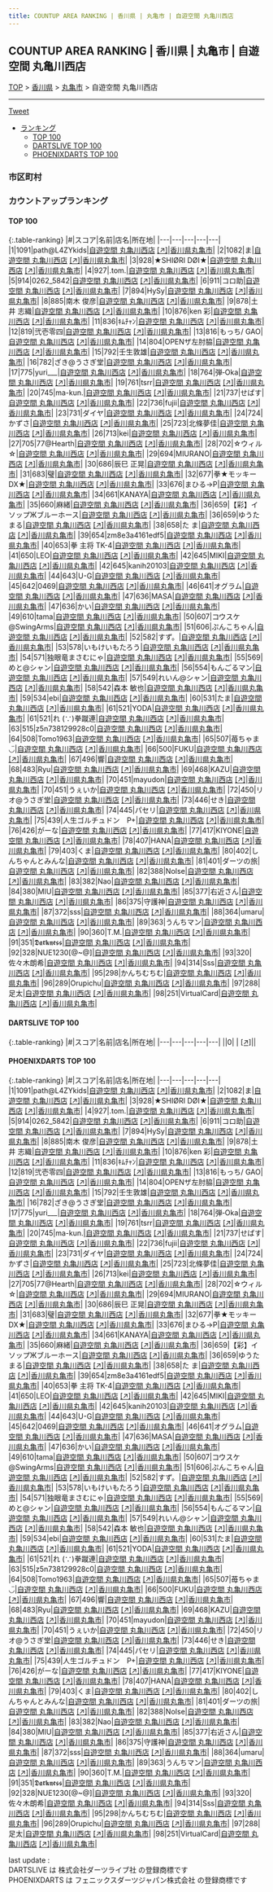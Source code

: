 ```yaml
---
title: COUNTUP AREA RANKING | 香川県 | 丸亀市 | 自遊空間 丸亀川西店
---
```

## COUNTUP AREA RANKING | 香川県 | 丸亀市 | 自遊空間 丸亀川西店

[TOP](/darts/rank/) > [香川県](/darts/rank/香川県/) > [丸亀市](/darts/rank/香川県/丸亀市/) > 自遊空間 丸亀川西店

___

<a href="https://twitter.com/share?ref_src=twsrc%5Etfw" data-text="COUNTUP AREA RANKING | 香川県丸亀市自遊空間 丸亀川西店" class="twitter-share-button" data-hashtags="DARTSLIVE,PHOENIXDARTS,darts,ダーツ" data-show-count="false">Tweet</a>

* [ランキング](#カウントアップランキング)
    * [TOP 100](#top-100)
    * [DARTSLIVE TOP 100](#dartslive-top-100)
    * [PHOENIXDARTS TOP 100](#phoenixdarts-top-100)

### 市区町村

<ul>

</ul>

### カウントアップランキング

#### TOP 100



{:.table-ranking}
|#|スコア|名前|店名|所在地|
|---|---|---|---|---|
|1|1091|<span class="rank-name-pd">path@L4ZYkids</span>|<a href="/darts/rank/shops/8930.html">自遊空間 丸亀川西店</a> <a href="https://vs.phoenixdarts.com/jp/shop/shopDetailInfo/s_8930?s_seq=8930">[↗]</a>|<a href="/darts/rank/香川県/丸亀市">香川県丸亀市</a>|
|2|1082|<span class="rank-name-pd">ま</span>|<a href="/darts/rank/shops/8930.html">自遊空間 丸亀川西店</a> <a href="https://vs.phoenixdarts.com/jp/shop/shopDetailInfo/s_8930?s_seq=8930">[↗]</a>|<a href="/darts/rank/香川県/丸亀市">香川県丸亀市</a>|
|3|928|<span class="rank-name-pd">︎★SHIØRI DØI★</span>|<a href="/darts/rank/shops/8930.html">自遊空間 丸亀川西店</a> <a href="https://vs.phoenixdarts.com/jp/shop/shopDetailInfo/s_8930?s_seq=8930">[↗]</a>|<a href="/darts/rank/香川県/丸亀市">香川県丸亀市</a>|
|4|927|<span class="rank-name-pd">.tom.</span>|<a href="/darts/rank/shops/8930.html">自遊空間 丸亀川西店</a> <a href="https://vs.phoenixdarts.com/jp/shop/shopDetailInfo/s_8930?s_seq=8930">[↗]</a>|<a href="/darts/rank/香川県/丸亀市">香川県丸亀市</a>|
|5|914|<span class="rank-name-pd">0262_5842</span>|<a href="/darts/rank/shops/8930.html">自遊空間 丸亀川西店</a> <a href="https://vs.phoenixdarts.com/jp/shop/shopDetailInfo/s_8930?s_seq=8930">[↗]</a>|<a href="/darts/rank/香川県/丸亀市">香川県丸亀市</a>|
|6|911|<span class="rank-name-pd">コロ助</span>|<a href="/darts/rank/shops/8930.html">自遊空間 丸亀川西店</a> <a href="https://vs.phoenixdarts.com/jp/shop/shopDetailInfo/s_8930?s_seq=8930">[↗]</a>|<a href="/darts/rank/香川県/丸亀市">香川県丸亀市</a>|
|7|894|<span class="rank-name-pd">HySy</span>|<a href="/darts/rank/shops/8930.html">自遊空間 丸亀川西店</a> <a href="https://vs.phoenixdarts.com/jp/shop/shopDetailInfo/s_8930?s_seq=8930">[↗]</a>|<a href="/darts/rank/香川県/丸亀市">香川県丸亀市</a>|
|8|885|<span class="rank-name-pd">南木 俊彦</span>|<a href="/darts/rank/shops/8930.html">自遊空間 丸亀川西店</a> <a href="https://vs.phoenixdarts.com/jp/shop/shopDetailInfo/s_8930?s_seq=8930">[↗]</a>|<a href="/darts/rank/香川県/丸亀市">香川県丸亀市</a>|
|9|878|<span class="rank-name-pd"><span class="pro-icon-pd"></span>土井 志織</span>|<a href="/darts/rank/shops/8930.html">自遊空間 丸亀川西店</a> <a href="https://vs.phoenixdarts.com/jp/shop/shopDetailInfo/s_8930?s_seq=8930">[↗]</a>|<a href="/darts/rank/香川県/丸亀市">香川県丸亀市</a>|
|10|876|<span class="rank-name-pd">ken 彩</span>|<a href="/darts/rank/shops/8930.html">自遊空間 丸亀川西店</a> <a href="https://vs.phoenixdarts.com/jp/shop/shopDetailInfo/s_8930?s_seq=8930">[↗]</a>|<a href="/darts/rank/香川県/丸亀市">香川県丸亀市</a>|
|11|836|<span class="rank-name-pd">ｷﾑﾁｬﾝ</span>|<a href="/darts/rank/shops/8930.html">自遊空間 丸亀川西店</a> <a href="https://vs.phoenixdarts.com/jp/shop/shopDetailInfo/s_8930?s_seq=8930">[↗]</a>|<a href="/darts/rank/香川県/丸亀市">香川県丸亀市</a>|
|12|819|<span class="rank-name-pd">弐壱零四</span>|<a href="/darts/rank/shops/8930.html">自遊空間 丸亀川西店</a> <a href="https://vs.phoenixdarts.com/jp/shop/shopDetailInfo/s_8930?s_seq=8930">[↗]</a>|<a href="/darts/rank/香川県/丸亀市">香川県丸亀市</a>|
|13|816|<span class="rank-name-pd">もっち/ GAO</span>|<a href="/darts/rank/shops/8930.html">自遊空間 丸亀川西店</a> <a href="https://vs.phoenixdarts.com/jp/shop/shopDetailInfo/s_8930?s_seq=8930">[↗]</a>|<a href="/darts/rank/香川県/丸亀市">香川県丸亀市</a>|
|14|804|<span class="rank-name-pd">OPENザ左肘脇</span>|<a href="/darts/rank/shops/8930.html">自遊空間 丸亀川西店</a> <a href="https://vs.phoenixdarts.com/jp/shop/shopDetailInfo/s_8930?s_seq=8930">[↗]</a>|<a href="/darts/rank/香川県/丸亀市">香川県丸亀市</a>|
|15|792|<span class="rank-name-pd">壬生敦雄</span>|<a href="/darts/rank/shops/8930.html">自遊空間 丸亀川西店</a> <a href="https://vs.phoenixdarts.com/jp/shop/shopDetailInfo/s_8930?s_seq=8930">[↗]</a>|<a href="/darts/rank/香川県/丸亀市">香川県丸亀市</a>|
|16|782|<span class="rank-name-pd">ざき@うさぎ堂</span>|<a href="/darts/rank/shops/8930.html">自遊空間 丸亀川西店</a> <a href="https://vs.phoenixdarts.com/jp/shop/shopDetailInfo/s_8930?s_seq=8930">[↗]</a>|<a href="/darts/rank/香川県/丸亀市">香川県丸亀市</a>|
|17|775|<span class="rank-name-pd">yuri___</span>|<a href="/darts/rank/shops/8930.html">自遊空間 丸亀川西店</a> <a href="https://vs.phoenixdarts.com/jp/shop/shopDetailInfo/s_8930?s_seq=8930">[↗]</a>|<a href="/darts/rank/香川県/丸亀市">香川県丸亀市</a>|
|18|764|<span class="rank-name-pd">弾‐Oka</span>|<a href="/darts/rank/shops/8930.html">自遊空間 丸亀川西店</a> <a href="https://vs.phoenixdarts.com/jp/shop/shopDetailInfo/s_8930?s_seq=8930">[↗]</a>|<a href="/darts/rank/香川県/丸亀市">香川県丸亀市</a>|
|19|761|<span class="rank-name-pd">tsrr</span>|<a href="/darts/rank/shops/8930.html">自遊空間 丸亀川西店</a> <a href="https://vs.phoenixdarts.com/jp/shop/shopDetailInfo/s_8930?s_seq=8930">[↗]</a>|<a href="/darts/rank/香川県/丸亀市">香川県丸亀市</a>|
|20|745|<span class="rank-name-pd">ma-kun.</span>|<a href="/darts/rank/shops/8930.html">自遊空間 丸亀川西店</a> <a href="https://vs.phoenixdarts.com/jp/shop/shopDetailInfo/s_8930?s_seq=8930">[↗]</a>|<a href="/darts/rank/香川県/丸亀市">香川県丸亀市</a>|
|21|737|<span class="rank-name-pd">せぱす</span>|<a href="/darts/rank/shops/8930.html">自遊空間 丸亀川西店</a> <a href="https://vs.phoenixdarts.com/jp/shop/shopDetailInfo/s_8930?s_seq=8930">[↗]</a>|<a href="/darts/rank/香川県/丸亀市">香川県丸亀市</a>|
|22|736|<span class="rank-name-pd">fujii</span>|<a href="/darts/rank/shops/8930.html">自遊空間 丸亀川西店</a> <a href="https://vs.phoenixdarts.com/jp/shop/shopDetailInfo/s_8930?s_seq=8930">[↗]</a>|<a href="/darts/rank/香川県/丸亀市">香川県丸亀市</a>|
|23|731|<span class="rank-name-pd">ダイヤ</span>|<a href="/darts/rank/shops/8930.html">自遊空間 丸亀川西店</a> <a href="https://vs.phoenixdarts.com/jp/shop/shopDetailInfo/s_8930?s_seq=8930">[↗]</a>|<a href="/darts/rank/香川県/丸亀市">香川県丸亀市</a>|
|24|724|<span class="rank-name-pd">かずさ</span>|<a href="/darts/rank/shops/8930.html">自遊空間 丸亀川西店</a> <a href="https://vs.phoenixdarts.com/jp/shop/shopDetailInfo/s_8930?s_seq=8930">[↗]</a>|<a href="/darts/rank/香川県/丸亀市">香川県丸亀市</a>|
|25|723|<span class="rank-name-pd">北條夢佳</span>|<a href="/darts/rank/shops/8930.html">自遊空間 丸亀川西店</a> <a href="https://vs.phoenixdarts.com/jp/shop/shopDetailInfo/s_8930?s_seq=8930">[↗]</a>|<a href="/darts/rank/香川県/丸亀市">香川県丸亀市</a>|
|26|713|<span class="rank-name-pd">kei</span>|<a href="/darts/rank/shops/8930.html">自遊空間 丸亀川西店</a> <a href="https://vs.phoenixdarts.com/jp/shop/shopDetailInfo/s_8930?s_seq=8930">[↗]</a>|<a href="/darts/rank/香川県/丸亀市">香川県丸亀市</a>|
|27|705|<span class="rank-name-pd">77@Hearth</span>|<a href="/darts/rank/shops/8930.html">自遊空間 丸亀川西店</a> <a href="https://vs.phoenixdarts.com/jp/shop/shopDetailInfo/s_8930?s_seq=8930">[↗]</a>|<a href="/darts/rank/香川県/丸亀市">香川県丸亀市</a>|
|28|702|<span class="rank-name-pd">☆ウィル☆</span>|<a href="/darts/rank/shops/8930.html">自遊空間 丸亀川西店</a> <a href="https://vs.phoenixdarts.com/jp/shop/shopDetailInfo/s_8930?s_seq=8930">[↗]</a>|<a href="/darts/rank/香川県/丸亀市">香川県丸亀市</a>|
|29|694|<span class="rank-name-pd">MIURANO</span>|<a href="/darts/rank/shops/8930.html">自遊空間 丸亀川西店</a> <a href="https://vs.phoenixdarts.com/jp/shop/shopDetailInfo/s_8930?s_seq=8930">[↗]</a>|<a href="/darts/rank/香川県/丸亀市">香川県丸亀市</a>|
|30|686|<span class="rank-name-pd"><span class="pro-icon-pd"></span>辰巳 正晃</span>|<a href="/darts/rank/shops/8930.html">自遊空間 丸亀川西店</a> <a href="https://vs.phoenixdarts.com/jp/shop/shopDetailInfo/s_8930?s_seq=8930">[↗]</a>|<a href="/darts/rank/香川県/丸亀市">香川県丸亀市</a>|
|31|683|<span class="rank-name-pd">璧</span>|<a href="/darts/rank/shops/8930.html">自遊空間 丸亀川西店</a> <a href="https://vs.phoenixdarts.com/jp/shop/shopDetailInfo/s_8930?s_seq=8930">[↗]</a>|<a href="/darts/rank/香川県/丸亀市">香川県丸亀市</a>|
|32|677|<span class="rank-name-pd">拳★モッキーDX★</span>|<a href="/darts/rank/shops/8930.html">自遊空間 丸亀川西店</a> <a href="https://vs.phoenixdarts.com/jp/shop/shopDetailInfo/s_8930?s_seq=8930">[↗]</a>|<a href="/darts/rank/香川県/丸亀市">香川県丸亀市</a>|
|33|676|<span class="rank-name-pd">まひる→P</span>|<a href="/darts/rank/shops/8930.html">自遊空間 丸亀川西店</a> <a href="https://vs.phoenixdarts.com/jp/shop/shopDetailInfo/s_8930?s_seq=8930">[↗]</a>|<a href="/darts/rank/香川県/丸亀市">香川県丸亀市</a>|
|34|661|<span class="rank-name-pd">KANAYA</span>|<a href="/darts/rank/shops/8930.html">自遊空間 丸亀川西店</a> <a href="https://vs.phoenixdarts.com/jp/shop/shopDetailInfo/s_8930?s_seq=8930">[↗]</a>|<a href="/darts/rank/香川県/丸亀市">香川県丸亀市</a>|
|35|660|<span class="rank-name-pd">麻緒</span>|<a href="/darts/rank/shops/8930.html">自遊空間 丸亀川西店</a> <a href="https://vs.phoenixdarts.com/jp/shop/shopDetailInfo/s_8930?s_seq=8930">[↗]</a>|<a href="/darts/rank/香川県/丸亀市">香川県丸亀市</a>|
|36|659|<span class="rank-name-pd">【彩】イソップЖブルーホース</span>|<a href="/darts/rank/shops/8930.html">自遊空間 丸亀川西店</a> <a href="https://vs.phoenixdarts.com/jp/shop/shopDetailInfo/s_8930?s_seq=8930">[↗]</a>|<a href="/darts/rank/香川県/丸亀市">香川県丸亀市</a>|
|36|659|<span class="rank-name-pd">ゆうたまる</span>|<a href="/darts/rank/shops/8930.html">自遊空間 丸亀川西店</a> <a href="https://vs.phoenixdarts.com/jp/shop/shopDetailInfo/s_8930?s_seq=8930">[↗]</a>|<a href="/darts/rank/香川県/丸亀市">香川県丸亀市</a>|
|38|658|<span class="rank-name-pd">た ま</span>|<a href="/darts/rank/shops/8930.html">自遊空間 丸亀川西店</a> <a href="https://vs.phoenixdarts.com/jp/shop/shopDetailInfo/s_8930?s_seq=8930">[↗]</a>|<a href="/darts/rank/香川県/丸亀市">香川県丸亀市</a>|
|39|654|<span class="rank-name-pd">zm8e3a4161edf5</span>|<a href="/darts/rank/shops/8930.html">自遊空間 丸亀川西店</a> <a href="https://vs.phoenixdarts.com/jp/shop/shopDetailInfo/s_8930?s_seq=8930">[↗]</a>|<a href="/darts/rank/香川県/丸亀市">香川県丸亀市</a>|
|40|653|<span class="rank-name-pd">拳 主将 TK-4</span>|<a href="/darts/rank/shops/8930.html">自遊空間 丸亀川西店</a> <a href="https://vs.phoenixdarts.com/jp/shop/shopDetailInfo/s_8930?s_seq=8930">[↗]</a>|<a href="/darts/rank/香川県/丸亀市">香川県丸亀市</a>|
|41|650|<span class="rank-name-pd">LEO</span>|<a href="/darts/rank/shops/8930.html">自遊空間 丸亀川西店</a> <a href="https://vs.phoenixdarts.com/jp/shop/shopDetailInfo/s_8930?s_seq=8930">[↗]</a>|<a href="/darts/rank/香川県/丸亀市">香川県丸亀市</a>|
|42|645|<span class="rank-name-pd">MIKI</span>|<a href="/darts/rank/shops/8930.html">自遊空間 丸亀川西店</a> <a href="https://vs.phoenixdarts.com/jp/shop/shopDetailInfo/s_8930?s_seq=8930">[↗]</a>|<a href="/darts/rank/香川県/丸亀市">香川県丸亀市</a>|
|42|645|<span class="rank-name-pd">kanih20103</span>|<a href="/darts/rank/shops/8930.html">自遊空間 丸亀川西店</a> <a href="https://vs.phoenixdarts.com/jp/shop/shopDetailInfo/s_8930?s_seq=8930">[↗]</a>|<a href="/darts/rank/香川県/丸亀市">香川県丸亀市</a>|
|44|643|<span class="rank-name-pd">U-G</span>|<a href="/darts/rank/shops/8930.html">自遊空間 丸亀川西店</a> <a href="https://vs.phoenixdarts.com/jp/shop/shopDetailInfo/s_8930?s_seq=8930">[↗]</a>|<a href="/darts/rank/香川県/丸亀市">香川県丸亀市</a>|
|45|642|<span class="rank-name-pd">0469</span>|<a href="/darts/rank/shops/8930.html">自遊空間 丸亀川西店</a> <a href="https://vs.phoenixdarts.com/jp/shop/shopDetailInfo/s_8930?s_seq=8930">[↗]</a>|<a href="/darts/rank/香川県/丸亀市">香川県丸亀市</a>|
|46|641|<span class="rank-name-pd">オグラム</span>|<a href="/darts/rank/shops/8930.html">自遊空間 丸亀川西店</a> <a href="https://vs.phoenixdarts.com/jp/shop/shopDetailInfo/s_8930?s_seq=8930">[↗]</a>|<a href="/darts/rank/香川県/丸亀市">香川県丸亀市</a>|
|47|636|<span class="rank-name-pd">MASA</span>|<a href="/darts/rank/shops/8930.html">自遊空間 丸亀川西店</a> <a href="https://vs.phoenixdarts.com/jp/shop/shopDetailInfo/s_8930?s_seq=8930">[↗]</a>|<a href="/darts/rank/香川県/丸亀市">香川県丸亀市</a>|
|47|636|<span class="rank-name-pd">かい</span>|<a href="/darts/rank/shops/8930.html">自遊空間 丸亀川西店</a> <a href="https://vs.phoenixdarts.com/jp/shop/shopDetailInfo/s_8930?s_seq=8930">[↗]</a>|<a href="/darts/rank/香川県/丸亀市">香川県丸亀市</a>|
|49|610|<span class="rank-name-pd">tama</span>|<a href="/darts/rank/shops/8930.html">自遊空間 丸亀川西店</a> <a href="https://vs.phoenixdarts.com/jp/shop/shopDetailInfo/s_8930?s_seq=8930">[↗]</a>|<a href="/darts/rank/香川県/丸亀市">香川県丸亀市</a>|
|50|607|<span class="rank-name-pd">コウスケ@SwingArms</span>|<a href="/darts/rank/shops/8930.html">自遊空間 丸亀川西店</a> <a href="https://vs.phoenixdarts.com/jp/shop/shopDetailInfo/s_8930?s_seq=8930">[↗]</a>|<a href="/darts/rank/香川県/丸亀市">香川県丸亀市</a>|
|51|606|<span class="rank-name-pd">ぷんこちゃん</span>|<a href="/darts/rank/shops/8930.html">自遊空間 丸亀川西店</a> <a href="https://vs.phoenixdarts.com/jp/shop/shopDetailInfo/s_8930?s_seq=8930">[↗]</a>|<a href="/darts/rank/香川県/丸亀市">香川県丸亀市</a>|
|52|582|<span class="rank-name-pd">すず。</span>|<a href="/darts/rank/shops/8930.html">自遊空間 丸亀川西店</a> <a href="https://vs.phoenixdarts.com/jp/shop/shopDetailInfo/s_8930?s_seq=8930">[↗]</a>|<a href="/darts/rank/香川県/丸亀市">香川県丸亀市</a>|
|53|578|<span class="rank-name-pd">いもけいもたろう</span>|<a href="/darts/rank/shops/8930.html">自遊空間 丸亀川西店</a> <a href="https://vs.phoenixdarts.com/jp/shop/shopDetailInfo/s_8930?s_seq=8930">[↗]</a>|<a href="/darts/rank/香川県/丸亀市">香川県丸亀市</a>|
|54|571|<span class="rank-name-pd">独眼竜まさむにゃ</span>|<a href="/darts/rank/shops/8930.html">自遊空間 丸亀川西店</a> <a href="https://vs.phoenixdarts.com/jp/shop/shopDetailInfo/s_8930?s_seq=8930">[↗]</a>|<a href="/darts/rank/香川県/丸亀市">香川県丸亀市</a>|
|55|569|<span class="rank-name-pd">めと@シャン</span>|<a href="/darts/rank/shops/8930.html">自遊空間 丸亀川西店</a> <a href="https://vs.phoenixdarts.com/jp/shop/shopDetailInfo/s_8930?s_seq=8930">[↗]</a>|<a href="/darts/rank/香川県/丸亀市">香川県丸亀市</a>|
|56|554|<span class="rank-name-pd">もんごるマン</span>|<a href="/darts/rank/shops/8930.html">自遊空間 丸亀川西店</a> <a href="https://vs.phoenixdarts.com/jp/shop/shopDetailInfo/s_8930?s_seq=8930">[↗]</a>|<a href="/darts/rank/香川県/丸亀市">香川県丸亀市</a>|
|57|549|<span class="rank-name-pd">れいん@シャン</span>|<a href="/darts/rank/shops/8930.html">自遊空間 丸亀川西店</a> <a href="https://vs.phoenixdarts.com/jp/shop/shopDetailInfo/s_8930?s_seq=8930">[↗]</a>|<a href="/darts/rank/香川県/丸亀市">香川県丸亀市</a>|
|58|542|<span class="rank-name-pd"><span class="pro-icon-pd"></span>森本 敏也</span>|<a href="/darts/rank/shops/8930.html">自遊空間 丸亀川西店</a> <a href="https://vs.phoenixdarts.com/jp/shop/shopDetailInfo/s_8930?s_seq=8930">[↗]</a>|<a href="/darts/rank/香川県/丸亀市">香川県丸亀市</a>|
|59|534|<span class="rank-name-pd">ebi</span>|<a href="/darts/rank/shops/8930.html">自遊空間 丸亀川西店</a> <a href="https://vs.phoenixdarts.com/jp/shop/shopDetailInfo/s_8930?s_seq=8930">[↗]</a>|<a href="/darts/rank/香川県/丸亀市">香川県丸亀市</a>|
|60|531|<span class="rank-name-pd">たま</span>|<a href="/darts/rank/shops/8930.html">自遊空間 丸亀川西店</a> <a href="https://vs.phoenixdarts.com/jp/shop/shopDetailInfo/s_8930?s_seq=8930">[↗]</a>|<a href="/darts/rank/香川県/丸亀市">香川県丸亀市</a>|
|61|521|<span class="rank-name-pd">YODA</span>|<a href="/darts/rank/shops/8930.html">自遊空間 丸亀川西店</a> <a href="https://vs.phoenixdarts.com/jp/shop/shopDetailInfo/s_8930?s_seq=8930">[↗]</a>|<a href="/darts/rank/香川県/丸亀市">香川県丸亀市</a>|
|61|521|<span class="rank-name-pd">れ (∵)拳蹴連</span>|<a href="/darts/rank/shops/8930.html">自遊空間 丸亀川西店</a> <a href="https://vs.phoenixdarts.com/jp/shop/shopDetailInfo/s_8930?s_seq=8930">[↗]</a>|<a href="/darts/rank/香川県/丸亀市">香川県丸亀市</a>|
|63|515|<span class="rank-name-pd">z5n738129928c0</span>|<a href="/darts/rank/shops/8930.html">自遊空間 丸亀川西店</a> <a href="https://vs.phoenixdarts.com/jp/shop/shopDetailInfo/s_8930?s_seq=8930">[↗]</a>|<a href="/darts/rank/香川県/丸亀市">香川県丸亀市</a>|
|64|508|<span class="rank-name-pd">Tomo1963</span>|<a href="/darts/rank/shops/8930.html">自遊空間 丸亀川西店</a> <a href="https://vs.phoenixdarts.com/jp/shop/shopDetailInfo/s_8930?s_seq=8930">[↗]</a>|<a href="/darts/rank/香川県/丸亀市">香川県丸亀市</a>|
|65|507|<span class="rank-name-pd">苺ちゃま◡̈</span>|<a href="/darts/rank/shops/8930.html">自遊空間 丸亀川西店</a> <a href="https://vs.phoenixdarts.com/jp/shop/shopDetailInfo/s_8930?s_seq=8930">[↗]</a>|<a href="/darts/rank/香川県/丸亀市">香川県丸亀市</a>|
|66|500|<span class="rank-name-pd">FUKU</span>|<a href="/darts/rank/shops/8930.html">自遊空間 丸亀川西店</a> <a href="https://vs.phoenixdarts.com/jp/shop/shopDetailInfo/s_8930?s_seq=8930">[↗]</a>|<a href="/darts/rank/香川県/丸亀市">香川県丸亀市</a>|
|67|496|<span class="rank-name-pd">響</span>|<a href="/darts/rank/shops/8930.html">自遊空間 丸亀川西店</a> <a href="https://vs.phoenixdarts.com/jp/shop/shopDetailInfo/s_8930?s_seq=8930">[↗]</a>|<a href="/darts/rank/香川県/丸亀市">香川県丸亀市</a>|
|68|483|<span class="rank-name-pd">Ryu</span>|<a href="/darts/rank/shops/8930.html">自遊空間 丸亀川西店</a> <a href="https://vs.phoenixdarts.com/jp/shop/shopDetailInfo/s_8930?s_seq=8930">[↗]</a>|<a href="/darts/rank/香川県/丸亀市">香川県丸亀市</a>|
|69|468|<span class="rank-name-pd">KAZU</span>|<a href="/darts/rank/shops/8930.html">自遊空間 丸亀川西店</a> <a href="https://vs.phoenixdarts.com/jp/shop/shopDetailInfo/s_8930?s_seq=8930">[↗]</a>|<a href="/darts/rank/香川県/丸亀市">香川県丸亀市</a>|
|70|451|<span class="rank-name-pd">mayudon</span>|<a href="/darts/rank/shops/8930.html">自遊空間 丸亀川西店</a> <a href="https://vs.phoenixdarts.com/jp/shop/shopDetailInfo/s_8930?s_seq=8930">[↗]</a>|<a href="/darts/rank/香川県/丸亀市">香川県丸亀市</a>|
|70|451|<span class="rank-name-pd">うぇいか</span>|<a href="/darts/rank/shops/8930.html">自遊空間 丸亀川西店</a> <a href="https://vs.phoenixdarts.com/jp/shop/shopDetailInfo/s_8930?s_seq=8930">[↗]</a>|<a href="/darts/rank/香川県/丸亀市">香川県丸亀市</a>|
|72|450|<span class="rank-name-pd">リオ@うさぎ堂</span>|<a href="/darts/rank/shops/8930.html">自遊空間 丸亀川西店</a> <a href="https://vs.phoenixdarts.com/jp/shop/shopDetailInfo/s_8930?s_seq=8930">[↗]</a>|<a href="/darts/rank/香川県/丸亀市">香川県丸亀市</a>|
|73|446|<span class="rank-name-pd">せき</span>|<a href="/darts/rank/shops/8930.html">自遊空間 丸亀川西店</a> <a href="https://vs.phoenixdarts.com/jp/shop/shopDetailInfo/s_8930?s_seq=8930">[↗]</a>|<a href="/darts/rank/香川県/丸亀市">香川県丸亀市</a>|
|74|445|<span class="rank-name-pd">パセリ</span>|<a href="/darts/rank/shops/8930.html">自遊空間 丸亀川西店</a> <a href="https://vs.phoenixdarts.com/jp/shop/shopDetailInfo/s_8930?s_seq=8930">[↗]</a>|<a href="/darts/rank/香川県/丸亀市">香川県丸亀市</a>|
|75|439|<span class="rank-name-pd">人生ゴルチュドン　P+</span>|<a href="/darts/rank/shops/8930.html">自遊空間 丸亀川西店</a> <a href="https://vs.phoenixdarts.com/jp/shop/shopDetailInfo/s_8930?s_seq=8930">[↗]</a>|<a href="/darts/rank/香川県/丸亀市">香川県丸亀市</a>|
|76|426|<span class="rank-name-pd">がーな</span>|<a href="/darts/rank/shops/8930.html">自遊空間 丸亀川西店</a> <a href="https://vs.phoenixdarts.com/jp/shop/shopDetailInfo/s_8930?s_seq=8930">[↗]</a>|<a href="/darts/rank/香川県/丸亀市">香川県丸亀市</a>|
|77|417|<span class="rank-name-pd">KIYONE</span>|<a href="/darts/rank/shops/8930.html">自遊空間 丸亀川西店</a> <a href="https://vs.phoenixdarts.com/jp/shop/shopDetailInfo/s_8930?s_seq=8930">[↗]</a>|<a href="/darts/rank/香川県/丸亀市">香川県丸亀市</a>|
|78|407|<span class="rank-name-pd">HANA</span>|<a href="/darts/rank/shops/8930.html">自遊空間 丸亀川西店</a> <a href="https://vs.phoenixdarts.com/jp/shop/shopDetailInfo/s_8930?s_seq=8930">[↗]</a>|<a href="/darts/rank/香川県/丸亀市">香川県丸亀市</a>|
|79|403|<span class="rank-name-pd">くま</span>|<a href="/darts/rank/shops/8930.html">自遊空間 丸亀川西店</a> <a href="https://vs.phoenixdarts.com/jp/shop/shopDetailInfo/s_8930?s_seq=8930">[↗]</a>|<a href="/darts/rank/香川県/丸亀市">香川県丸亀市</a>|
|80|402|<span class="rank-name-pd">しんちゃんとみんな</span>|<a href="/darts/rank/shops/8930.html">自遊空間 丸亀川西店</a> <a href="https://vs.phoenixdarts.com/jp/shop/shopDetailInfo/s_8930?s_seq=8930">[↗]</a>|<a href="/darts/rank/香川県/丸亀市">香川県丸亀市</a>|
|81|401|<span class="rank-name-pd">ダーツの旅</span>|<a href="/darts/rank/shops/8930.html">自遊空間 丸亀川西店</a> <a href="https://vs.phoenixdarts.com/jp/shop/shopDetailInfo/s_8930?s_seq=8930">[↗]</a>|<a href="/darts/rank/香川県/丸亀市">香川県丸亀市</a>|
|82|388|<span class="rank-name-pd">NoIse</span>|<a href="/darts/rank/shops/8930.html">自遊空間 丸亀川西店</a> <a href="https://vs.phoenixdarts.com/jp/shop/shopDetailInfo/s_8930?s_seq=8930">[↗]</a>|<a href="/darts/rank/香川県/丸亀市">香川県丸亀市</a>|
|83|382|<span class="rank-name-pd">Nao</span>|<a href="/darts/rank/shops/8930.html">自遊空間 丸亀川西店</a> <a href="https://vs.phoenixdarts.com/jp/shop/shopDetailInfo/s_8930?s_seq=8930">[↗]</a>|<a href="/darts/rank/香川県/丸亀市">香川県丸亀市</a>|
|84|380|<span class="rank-name-pd">MIU</span>|<a href="/darts/rank/shops/8930.html">自遊空間 丸亀川西店</a> <a href="https://vs.phoenixdarts.com/jp/shop/shopDetailInfo/s_8930?s_seq=8930">[↗]</a>|<a href="/darts/rank/香川県/丸亀市">香川県丸亀市</a>|
|85|377|<span class="rank-name-pd">右近さん</span>|<a href="/darts/rank/shops/8930.html">自遊空間 丸亀川西店</a> <a href="https://vs.phoenixdarts.com/jp/shop/shopDetailInfo/s_8930?s_seq=8930">[↗]</a>|<a href="/darts/rank/香川県/丸亀市">香川県丸亀市</a>|
|86|375|<span class="rank-name-pd">守護神</span>|<a href="/darts/rank/shops/8930.html">自遊空間 丸亀川西店</a> <a href="https://vs.phoenixdarts.com/jp/shop/shopDetailInfo/s_8930?s_seq=8930">[↗]</a>|<a href="/darts/rank/香川県/丸亀市">香川県丸亀市</a>|
|87|372|<span class="rank-name-pd">sss</span>|<a href="/darts/rank/shops/8930.html">自遊空間 丸亀川西店</a> <a href="https://vs.phoenixdarts.com/jp/shop/shopDetailInfo/s_8930?s_seq=8930">[↗]</a>|<a href="/darts/rank/香川県/丸亀市">香川県丸亀市</a>|
|88|364|<span class="rank-name-pd">umaru</span>|<a href="/darts/rank/shops/8930.html">自遊空間 丸亀川西店</a> <a href="https://vs.phoenixdarts.com/jp/shop/shopDetailInfo/s_8930?s_seq=8930">[↗]</a>|<a href="/darts/rank/香川県/丸亀市">香川県丸亀市</a>|
|89|363|<span class="rank-name-pd">うんちマン</span>|<a href="/darts/rank/shops/8930.html">自遊空間 丸亀川西店</a> <a href="https://vs.phoenixdarts.com/jp/shop/shopDetailInfo/s_8930?s_seq=8930">[↗]</a>|<a href="/darts/rank/香川県/丸亀市">香川県丸亀市</a>|
|90|360|<span class="rank-name-pd">T.M.</span>|<a href="/darts/rank/shops/8930.html">自遊空間 丸亀川西店</a> <a href="https://vs.phoenixdarts.com/jp/shop/shopDetailInfo/s_8930?s_seq=8930">[↗]</a>|<a href="/darts/rank/香川県/丸亀市">香川県丸亀市</a>|
|91|351|<span class="rank-name-pd">𝕯𝖆𝖗𝖐𝖓𝖊𝖘𝖘</span>|<a href="/darts/rank/shops/8930.html">自遊空間 丸亀川西店</a> <a href="https://vs.phoenixdarts.com/jp/shop/shopDetailInfo/s_8930?s_seq=8930">[↗]</a>|<a href="/darts/rank/香川県/丸亀市">香川県丸亀市</a>|
|92|328|<span class="rank-name-pd">NUE1230[@~@]</span>|<a href="/darts/rank/shops/8930.html">自遊空間 丸亀川西店</a> <a href="https://vs.phoenixdarts.com/jp/shop/shopDetailInfo/s_8930?s_seq=8930">[↗]</a>|<a href="/darts/rank/香川県/丸亀市">香川県丸亀市</a>|
|93|320|<span class="rank-name-pd">佐々木朗希</span>|<a href="/darts/rank/shops/8930.html">自遊空間 丸亀川西店</a> <a href="https://vs.phoenixdarts.com/jp/shop/shopDetailInfo/s_8930?s_seq=8930">[↗]</a>|<a href="/darts/rank/香川県/丸亀市">香川県丸亀市</a>|
|94|314|<span class="rank-name-pd">Sss</span>|<a href="/darts/rank/shops/8930.html">自遊空間 丸亀川西店</a> <a href="https://vs.phoenixdarts.com/jp/shop/shopDetailInfo/s_8930?s_seq=8930">[↗]</a>|<a href="/darts/rank/香川県/丸亀市">香川県丸亀市</a>|
|95|298|<span class="rank-name-pd">かんちむちむ</span>|<a href="/darts/rank/shops/8930.html">自遊空間 丸亀川西店</a> <a href="https://vs.phoenixdarts.com/jp/shop/shopDetailInfo/s_8930?s_seq=8930">[↗]</a>|<a href="/darts/rank/香川県/丸亀市">香川県丸亀市</a>|
|96|289|<span class="rank-name-pd">Orupichu</span>|<a href="/darts/rank/shops/8930.html">自遊空間 丸亀川西店</a> <a href="https://vs.phoenixdarts.com/jp/shop/shopDetailInfo/s_8930?s_seq=8930">[↗]</a>|<a href="/darts/rank/香川県/丸亀市">香川県丸亀市</a>|
|97|288|<span class="rank-name-pd">足太</span>|<a href="/darts/rank/shops/8930.html">自遊空間 丸亀川西店</a> <a href="https://vs.phoenixdarts.com/jp/shop/shopDetailInfo/s_8930?s_seq=8930">[↗]</a>|<a href="/darts/rank/香川県/丸亀市">香川県丸亀市</a>|
|98|251|<span class="rank-name-pd">VirtualCard</span>|<a href="/darts/rank/shops/8930.html">自遊空間 丸亀川西店</a> <a href="https://vs.phoenixdarts.com/jp/shop/shopDetailInfo/s_8930?s_seq=8930">[↗]</a>|<a href="/darts/rank/香川県/丸亀市">香川県丸亀市</a>|


#### DARTSLIVE TOP 100



{:.table-ranking}
|#|スコア|名前|店名|所在地|
|---|---|---|---|---|
||0|<span class="rank-name-dl"> </span>|<a href="/darts/rank/shops/.html"></a> <a href="">[↗]</a>|<a href="/darts/rank//"></a>|


#### PHOENIXDARTS TOP 100



{:.table-ranking}
|#|スコア|名前|店名|所在地|
|---|---|---|---|---|
|1|1091|<span class="rank-name-pd">path@L4ZYkids</span>|<a href="/darts/rank/shops/8930.html">自遊空間 丸亀川西店</a> <a href="https://vs.phoenixdarts.com/jp/shop/shopDetailInfo/s_8930?s_seq=8930">[↗]</a>|<a href="/darts/rank/香川県/丸亀市">香川県丸亀市</a>|
|2|1082|<span class="rank-name-pd">ま</span>|<a href="/darts/rank/shops/8930.html">自遊空間 丸亀川西店</a> <a href="https://vs.phoenixdarts.com/jp/shop/shopDetailInfo/s_8930?s_seq=8930">[↗]</a>|<a href="/darts/rank/香川県/丸亀市">香川県丸亀市</a>|
|3|928|<span class="rank-name-pd">︎★SHIØRI DØI★</span>|<a href="/darts/rank/shops/8930.html">自遊空間 丸亀川西店</a> <a href="https://vs.phoenixdarts.com/jp/shop/shopDetailInfo/s_8930?s_seq=8930">[↗]</a>|<a href="/darts/rank/香川県/丸亀市">香川県丸亀市</a>|
|4|927|<span class="rank-name-pd">.tom.</span>|<a href="/darts/rank/shops/8930.html">自遊空間 丸亀川西店</a> <a href="https://vs.phoenixdarts.com/jp/shop/shopDetailInfo/s_8930?s_seq=8930">[↗]</a>|<a href="/darts/rank/香川県/丸亀市">香川県丸亀市</a>|
|5|914|<span class="rank-name-pd">0262_5842</span>|<a href="/darts/rank/shops/8930.html">自遊空間 丸亀川西店</a> <a href="https://vs.phoenixdarts.com/jp/shop/shopDetailInfo/s_8930?s_seq=8930">[↗]</a>|<a href="/darts/rank/香川県/丸亀市">香川県丸亀市</a>|
|6|911|<span class="rank-name-pd">コロ助</span>|<a href="/darts/rank/shops/8930.html">自遊空間 丸亀川西店</a> <a href="https://vs.phoenixdarts.com/jp/shop/shopDetailInfo/s_8930?s_seq=8930">[↗]</a>|<a href="/darts/rank/香川県/丸亀市">香川県丸亀市</a>|
|7|894|<span class="rank-name-pd">HySy</span>|<a href="/darts/rank/shops/8930.html">自遊空間 丸亀川西店</a> <a href="https://vs.phoenixdarts.com/jp/shop/shopDetailInfo/s_8930?s_seq=8930">[↗]</a>|<a href="/darts/rank/香川県/丸亀市">香川県丸亀市</a>|
|8|885|<span class="rank-name-pd">南木 俊彦</span>|<a href="/darts/rank/shops/8930.html">自遊空間 丸亀川西店</a> <a href="https://vs.phoenixdarts.com/jp/shop/shopDetailInfo/s_8930?s_seq=8930">[↗]</a>|<a href="/darts/rank/香川県/丸亀市">香川県丸亀市</a>|
|9|878|<span class="rank-name-pd"><span class="pro-icon-pd"></span>土井 志織</span>|<a href="/darts/rank/shops/8930.html">自遊空間 丸亀川西店</a> <a href="https://vs.phoenixdarts.com/jp/shop/shopDetailInfo/s_8930?s_seq=8930">[↗]</a>|<a href="/darts/rank/香川県/丸亀市">香川県丸亀市</a>|
|10|876|<span class="rank-name-pd">ken 彩</span>|<a href="/darts/rank/shops/8930.html">自遊空間 丸亀川西店</a> <a href="https://vs.phoenixdarts.com/jp/shop/shopDetailInfo/s_8930?s_seq=8930">[↗]</a>|<a href="/darts/rank/香川県/丸亀市">香川県丸亀市</a>|
|11|836|<span class="rank-name-pd">ｷﾑﾁｬﾝ</span>|<a href="/darts/rank/shops/8930.html">自遊空間 丸亀川西店</a> <a href="https://vs.phoenixdarts.com/jp/shop/shopDetailInfo/s_8930?s_seq=8930">[↗]</a>|<a href="/darts/rank/香川県/丸亀市">香川県丸亀市</a>|
|12|819|<span class="rank-name-pd">弐壱零四</span>|<a href="/darts/rank/shops/8930.html">自遊空間 丸亀川西店</a> <a href="https://vs.phoenixdarts.com/jp/shop/shopDetailInfo/s_8930?s_seq=8930">[↗]</a>|<a href="/darts/rank/香川県/丸亀市">香川県丸亀市</a>|
|13|816|<span class="rank-name-pd">もっち/ GAO</span>|<a href="/darts/rank/shops/8930.html">自遊空間 丸亀川西店</a> <a href="https://vs.phoenixdarts.com/jp/shop/shopDetailInfo/s_8930?s_seq=8930">[↗]</a>|<a href="/darts/rank/香川県/丸亀市">香川県丸亀市</a>|
|14|804|<span class="rank-name-pd">OPENザ左肘脇</span>|<a href="/darts/rank/shops/8930.html">自遊空間 丸亀川西店</a> <a href="https://vs.phoenixdarts.com/jp/shop/shopDetailInfo/s_8930?s_seq=8930">[↗]</a>|<a href="/darts/rank/香川県/丸亀市">香川県丸亀市</a>|
|15|792|<span class="rank-name-pd">壬生敦雄</span>|<a href="/darts/rank/shops/8930.html">自遊空間 丸亀川西店</a> <a href="https://vs.phoenixdarts.com/jp/shop/shopDetailInfo/s_8930?s_seq=8930">[↗]</a>|<a href="/darts/rank/香川県/丸亀市">香川県丸亀市</a>|
|16|782|<span class="rank-name-pd">ざき@うさぎ堂</span>|<a href="/darts/rank/shops/8930.html">自遊空間 丸亀川西店</a> <a href="https://vs.phoenixdarts.com/jp/shop/shopDetailInfo/s_8930?s_seq=8930">[↗]</a>|<a href="/darts/rank/香川県/丸亀市">香川県丸亀市</a>|
|17|775|<span class="rank-name-pd">yuri___</span>|<a href="/darts/rank/shops/8930.html">自遊空間 丸亀川西店</a> <a href="https://vs.phoenixdarts.com/jp/shop/shopDetailInfo/s_8930?s_seq=8930">[↗]</a>|<a href="/darts/rank/香川県/丸亀市">香川県丸亀市</a>|
|18|764|<span class="rank-name-pd">弾‐Oka</span>|<a href="/darts/rank/shops/8930.html">自遊空間 丸亀川西店</a> <a href="https://vs.phoenixdarts.com/jp/shop/shopDetailInfo/s_8930?s_seq=8930">[↗]</a>|<a href="/darts/rank/香川県/丸亀市">香川県丸亀市</a>|
|19|761|<span class="rank-name-pd">tsrr</span>|<a href="/darts/rank/shops/8930.html">自遊空間 丸亀川西店</a> <a href="https://vs.phoenixdarts.com/jp/shop/shopDetailInfo/s_8930?s_seq=8930">[↗]</a>|<a href="/darts/rank/香川県/丸亀市">香川県丸亀市</a>|
|20|745|<span class="rank-name-pd">ma-kun.</span>|<a href="/darts/rank/shops/8930.html">自遊空間 丸亀川西店</a> <a href="https://vs.phoenixdarts.com/jp/shop/shopDetailInfo/s_8930?s_seq=8930">[↗]</a>|<a href="/darts/rank/香川県/丸亀市">香川県丸亀市</a>|
|21|737|<span class="rank-name-pd">せぱす</span>|<a href="/darts/rank/shops/8930.html">自遊空間 丸亀川西店</a> <a href="https://vs.phoenixdarts.com/jp/shop/shopDetailInfo/s_8930?s_seq=8930">[↗]</a>|<a href="/darts/rank/香川県/丸亀市">香川県丸亀市</a>|
|22|736|<span class="rank-name-pd">fujii</span>|<a href="/darts/rank/shops/8930.html">自遊空間 丸亀川西店</a> <a href="https://vs.phoenixdarts.com/jp/shop/shopDetailInfo/s_8930?s_seq=8930">[↗]</a>|<a href="/darts/rank/香川県/丸亀市">香川県丸亀市</a>|
|23|731|<span class="rank-name-pd">ダイヤ</span>|<a href="/darts/rank/shops/8930.html">自遊空間 丸亀川西店</a> <a href="https://vs.phoenixdarts.com/jp/shop/shopDetailInfo/s_8930?s_seq=8930">[↗]</a>|<a href="/darts/rank/香川県/丸亀市">香川県丸亀市</a>|
|24|724|<span class="rank-name-pd">かずさ</span>|<a href="/darts/rank/shops/8930.html">自遊空間 丸亀川西店</a> <a href="https://vs.phoenixdarts.com/jp/shop/shopDetailInfo/s_8930?s_seq=8930">[↗]</a>|<a href="/darts/rank/香川県/丸亀市">香川県丸亀市</a>|
|25|723|<span class="rank-name-pd">北條夢佳</span>|<a href="/darts/rank/shops/8930.html">自遊空間 丸亀川西店</a> <a href="https://vs.phoenixdarts.com/jp/shop/shopDetailInfo/s_8930?s_seq=8930">[↗]</a>|<a href="/darts/rank/香川県/丸亀市">香川県丸亀市</a>|
|26|713|<span class="rank-name-pd">kei</span>|<a href="/darts/rank/shops/8930.html">自遊空間 丸亀川西店</a> <a href="https://vs.phoenixdarts.com/jp/shop/shopDetailInfo/s_8930?s_seq=8930">[↗]</a>|<a href="/darts/rank/香川県/丸亀市">香川県丸亀市</a>|
|27|705|<span class="rank-name-pd">77@Hearth</span>|<a href="/darts/rank/shops/8930.html">自遊空間 丸亀川西店</a> <a href="https://vs.phoenixdarts.com/jp/shop/shopDetailInfo/s_8930?s_seq=8930">[↗]</a>|<a href="/darts/rank/香川県/丸亀市">香川県丸亀市</a>|
|28|702|<span class="rank-name-pd">☆ウィル☆</span>|<a href="/darts/rank/shops/8930.html">自遊空間 丸亀川西店</a> <a href="https://vs.phoenixdarts.com/jp/shop/shopDetailInfo/s_8930?s_seq=8930">[↗]</a>|<a href="/darts/rank/香川県/丸亀市">香川県丸亀市</a>|
|29|694|<span class="rank-name-pd">MIURANO</span>|<a href="/darts/rank/shops/8930.html">自遊空間 丸亀川西店</a> <a href="https://vs.phoenixdarts.com/jp/shop/shopDetailInfo/s_8930?s_seq=8930">[↗]</a>|<a href="/darts/rank/香川県/丸亀市">香川県丸亀市</a>|
|30|686|<span class="rank-name-pd"><span class="pro-icon-pd"></span>辰巳 正晃</span>|<a href="/darts/rank/shops/8930.html">自遊空間 丸亀川西店</a> <a href="https://vs.phoenixdarts.com/jp/shop/shopDetailInfo/s_8930?s_seq=8930">[↗]</a>|<a href="/darts/rank/香川県/丸亀市">香川県丸亀市</a>|
|31|683|<span class="rank-name-pd">璧</span>|<a href="/darts/rank/shops/8930.html">自遊空間 丸亀川西店</a> <a href="https://vs.phoenixdarts.com/jp/shop/shopDetailInfo/s_8930?s_seq=8930">[↗]</a>|<a href="/darts/rank/香川県/丸亀市">香川県丸亀市</a>|
|32|677|<span class="rank-name-pd">拳★モッキーDX★</span>|<a href="/darts/rank/shops/8930.html">自遊空間 丸亀川西店</a> <a href="https://vs.phoenixdarts.com/jp/shop/shopDetailInfo/s_8930?s_seq=8930">[↗]</a>|<a href="/darts/rank/香川県/丸亀市">香川県丸亀市</a>|
|33|676|<span class="rank-name-pd">まひる→P</span>|<a href="/darts/rank/shops/8930.html">自遊空間 丸亀川西店</a> <a href="https://vs.phoenixdarts.com/jp/shop/shopDetailInfo/s_8930?s_seq=8930">[↗]</a>|<a href="/darts/rank/香川県/丸亀市">香川県丸亀市</a>|
|34|661|<span class="rank-name-pd">KANAYA</span>|<a href="/darts/rank/shops/8930.html">自遊空間 丸亀川西店</a> <a href="https://vs.phoenixdarts.com/jp/shop/shopDetailInfo/s_8930?s_seq=8930">[↗]</a>|<a href="/darts/rank/香川県/丸亀市">香川県丸亀市</a>|
|35|660|<span class="rank-name-pd">麻緒</span>|<a href="/darts/rank/shops/8930.html">自遊空間 丸亀川西店</a> <a href="https://vs.phoenixdarts.com/jp/shop/shopDetailInfo/s_8930?s_seq=8930">[↗]</a>|<a href="/darts/rank/香川県/丸亀市">香川県丸亀市</a>|
|36|659|<span class="rank-name-pd">【彩】イソップЖブルーホース</span>|<a href="/darts/rank/shops/8930.html">自遊空間 丸亀川西店</a> <a href="https://vs.phoenixdarts.com/jp/shop/shopDetailInfo/s_8930?s_seq=8930">[↗]</a>|<a href="/darts/rank/香川県/丸亀市">香川県丸亀市</a>|
|36|659|<span class="rank-name-pd">ゆうたまる</span>|<a href="/darts/rank/shops/8930.html">自遊空間 丸亀川西店</a> <a href="https://vs.phoenixdarts.com/jp/shop/shopDetailInfo/s_8930?s_seq=8930">[↗]</a>|<a href="/darts/rank/香川県/丸亀市">香川県丸亀市</a>|
|38|658|<span class="rank-name-pd">た ま</span>|<a href="/darts/rank/shops/8930.html">自遊空間 丸亀川西店</a> <a href="https://vs.phoenixdarts.com/jp/shop/shopDetailInfo/s_8930?s_seq=8930">[↗]</a>|<a href="/darts/rank/香川県/丸亀市">香川県丸亀市</a>|
|39|654|<span class="rank-name-pd">zm8e3a4161edf5</span>|<a href="/darts/rank/shops/8930.html">自遊空間 丸亀川西店</a> <a href="https://vs.phoenixdarts.com/jp/shop/shopDetailInfo/s_8930?s_seq=8930">[↗]</a>|<a href="/darts/rank/香川県/丸亀市">香川県丸亀市</a>|
|40|653|<span class="rank-name-pd">拳 主将 TK-4</span>|<a href="/darts/rank/shops/8930.html">自遊空間 丸亀川西店</a> <a href="https://vs.phoenixdarts.com/jp/shop/shopDetailInfo/s_8930?s_seq=8930">[↗]</a>|<a href="/darts/rank/香川県/丸亀市">香川県丸亀市</a>|
|41|650|<span class="rank-name-pd">LEO</span>|<a href="/darts/rank/shops/8930.html">自遊空間 丸亀川西店</a> <a href="https://vs.phoenixdarts.com/jp/shop/shopDetailInfo/s_8930?s_seq=8930">[↗]</a>|<a href="/darts/rank/香川県/丸亀市">香川県丸亀市</a>|
|42|645|<span class="rank-name-pd">MIKI</span>|<a href="/darts/rank/shops/8930.html">自遊空間 丸亀川西店</a> <a href="https://vs.phoenixdarts.com/jp/shop/shopDetailInfo/s_8930?s_seq=8930">[↗]</a>|<a href="/darts/rank/香川県/丸亀市">香川県丸亀市</a>|
|42|645|<span class="rank-name-pd">kanih20103</span>|<a href="/darts/rank/shops/8930.html">自遊空間 丸亀川西店</a> <a href="https://vs.phoenixdarts.com/jp/shop/shopDetailInfo/s_8930?s_seq=8930">[↗]</a>|<a href="/darts/rank/香川県/丸亀市">香川県丸亀市</a>|
|44|643|<span class="rank-name-pd">U-G</span>|<a href="/darts/rank/shops/8930.html">自遊空間 丸亀川西店</a> <a href="https://vs.phoenixdarts.com/jp/shop/shopDetailInfo/s_8930?s_seq=8930">[↗]</a>|<a href="/darts/rank/香川県/丸亀市">香川県丸亀市</a>|
|45|642|<span class="rank-name-pd">0469</span>|<a href="/darts/rank/shops/8930.html">自遊空間 丸亀川西店</a> <a href="https://vs.phoenixdarts.com/jp/shop/shopDetailInfo/s_8930?s_seq=8930">[↗]</a>|<a href="/darts/rank/香川県/丸亀市">香川県丸亀市</a>|
|46|641|<span class="rank-name-pd">オグラム</span>|<a href="/darts/rank/shops/8930.html">自遊空間 丸亀川西店</a> <a href="https://vs.phoenixdarts.com/jp/shop/shopDetailInfo/s_8930?s_seq=8930">[↗]</a>|<a href="/darts/rank/香川県/丸亀市">香川県丸亀市</a>|
|47|636|<span class="rank-name-pd">MASA</span>|<a href="/darts/rank/shops/8930.html">自遊空間 丸亀川西店</a> <a href="https://vs.phoenixdarts.com/jp/shop/shopDetailInfo/s_8930?s_seq=8930">[↗]</a>|<a href="/darts/rank/香川県/丸亀市">香川県丸亀市</a>|
|47|636|<span class="rank-name-pd">かい</span>|<a href="/darts/rank/shops/8930.html">自遊空間 丸亀川西店</a> <a href="https://vs.phoenixdarts.com/jp/shop/shopDetailInfo/s_8930?s_seq=8930">[↗]</a>|<a href="/darts/rank/香川県/丸亀市">香川県丸亀市</a>|
|49|610|<span class="rank-name-pd">tama</span>|<a href="/darts/rank/shops/8930.html">自遊空間 丸亀川西店</a> <a href="https://vs.phoenixdarts.com/jp/shop/shopDetailInfo/s_8930?s_seq=8930">[↗]</a>|<a href="/darts/rank/香川県/丸亀市">香川県丸亀市</a>|
|50|607|<span class="rank-name-pd">コウスケ@SwingArms</span>|<a href="/darts/rank/shops/8930.html">自遊空間 丸亀川西店</a> <a href="https://vs.phoenixdarts.com/jp/shop/shopDetailInfo/s_8930?s_seq=8930">[↗]</a>|<a href="/darts/rank/香川県/丸亀市">香川県丸亀市</a>|
|51|606|<span class="rank-name-pd">ぷんこちゃん</span>|<a href="/darts/rank/shops/8930.html">自遊空間 丸亀川西店</a> <a href="https://vs.phoenixdarts.com/jp/shop/shopDetailInfo/s_8930?s_seq=8930">[↗]</a>|<a href="/darts/rank/香川県/丸亀市">香川県丸亀市</a>|
|52|582|<span class="rank-name-pd">すず。</span>|<a href="/darts/rank/shops/8930.html">自遊空間 丸亀川西店</a> <a href="https://vs.phoenixdarts.com/jp/shop/shopDetailInfo/s_8930?s_seq=8930">[↗]</a>|<a href="/darts/rank/香川県/丸亀市">香川県丸亀市</a>|
|53|578|<span class="rank-name-pd">いもけいもたろう</span>|<a href="/darts/rank/shops/8930.html">自遊空間 丸亀川西店</a> <a href="https://vs.phoenixdarts.com/jp/shop/shopDetailInfo/s_8930?s_seq=8930">[↗]</a>|<a href="/darts/rank/香川県/丸亀市">香川県丸亀市</a>|
|54|571|<span class="rank-name-pd">独眼竜まさむにゃ</span>|<a href="/darts/rank/shops/8930.html">自遊空間 丸亀川西店</a> <a href="https://vs.phoenixdarts.com/jp/shop/shopDetailInfo/s_8930?s_seq=8930">[↗]</a>|<a href="/darts/rank/香川県/丸亀市">香川県丸亀市</a>|
|55|569|<span class="rank-name-pd">めと@シャン</span>|<a href="/darts/rank/shops/8930.html">自遊空間 丸亀川西店</a> <a href="https://vs.phoenixdarts.com/jp/shop/shopDetailInfo/s_8930?s_seq=8930">[↗]</a>|<a href="/darts/rank/香川県/丸亀市">香川県丸亀市</a>|
|56|554|<span class="rank-name-pd">もんごるマン</span>|<a href="/darts/rank/shops/8930.html">自遊空間 丸亀川西店</a> <a href="https://vs.phoenixdarts.com/jp/shop/shopDetailInfo/s_8930?s_seq=8930">[↗]</a>|<a href="/darts/rank/香川県/丸亀市">香川県丸亀市</a>|
|57|549|<span class="rank-name-pd">れいん@シャン</span>|<a href="/darts/rank/shops/8930.html">自遊空間 丸亀川西店</a> <a href="https://vs.phoenixdarts.com/jp/shop/shopDetailInfo/s_8930?s_seq=8930">[↗]</a>|<a href="/darts/rank/香川県/丸亀市">香川県丸亀市</a>|
|58|542|<span class="rank-name-pd"><span class="pro-icon-pd"></span>森本 敏也</span>|<a href="/darts/rank/shops/8930.html">自遊空間 丸亀川西店</a> <a href="https://vs.phoenixdarts.com/jp/shop/shopDetailInfo/s_8930?s_seq=8930">[↗]</a>|<a href="/darts/rank/香川県/丸亀市">香川県丸亀市</a>|
|59|534|<span class="rank-name-pd">ebi</span>|<a href="/darts/rank/shops/8930.html">自遊空間 丸亀川西店</a> <a href="https://vs.phoenixdarts.com/jp/shop/shopDetailInfo/s_8930?s_seq=8930">[↗]</a>|<a href="/darts/rank/香川県/丸亀市">香川県丸亀市</a>|
|60|531|<span class="rank-name-pd">たま</span>|<a href="/darts/rank/shops/8930.html">自遊空間 丸亀川西店</a> <a href="https://vs.phoenixdarts.com/jp/shop/shopDetailInfo/s_8930?s_seq=8930">[↗]</a>|<a href="/darts/rank/香川県/丸亀市">香川県丸亀市</a>|
|61|521|<span class="rank-name-pd">YODA</span>|<a href="/darts/rank/shops/8930.html">自遊空間 丸亀川西店</a> <a href="https://vs.phoenixdarts.com/jp/shop/shopDetailInfo/s_8930?s_seq=8930">[↗]</a>|<a href="/darts/rank/香川県/丸亀市">香川県丸亀市</a>|
|61|521|<span class="rank-name-pd">れ (∵)拳蹴連</span>|<a href="/darts/rank/shops/8930.html">自遊空間 丸亀川西店</a> <a href="https://vs.phoenixdarts.com/jp/shop/shopDetailInfo/s_8930?s_seq=8930">[↗]</a>|<a href="/darts/rank/香川県/丸亀市">香川県丸亀市</a>|
|63|515|<span class="rank-name-pd">z5n738129928c0</span>|<a href="/darts/rank/shops/8930.html">自遊空間 丸亀川西店</a> <a href="https://vs.phoenixdarts.com/jp/shop/shopDetailInfo/s_8930?s_seq=8930">[↗]</a>|<a href="/darts/rank/香川県/丸亀市">香川県丸亀市</a>|
|64|508|<span class="rank-name-pd">Tomo1963</span>|<a href="/darts/rank/shops/8930.html">自遊空間 丸亀川西店</a> <a href="https://vs.phoenixdarts.com/jp/shop/shopDetailInfo/s_8930?s_seq=8930">[↗]</a>|<a href="/darts/rank/香川県/丸亀市">香川県丸亀市</a>|
|65|507|<span class="rank-name-pd">苺ちゃま◡̈</span>|<a href="/darts/rank/shops/8930.html">自遊空間 丸亀川西店</a> <a href="https://vs.phoenixdarts.com/jp/shop/shopDetailInfo/s_8930?s_seq=8930">[↗]</a>|<a href="/darts/rank/香川県/丸亀市">香川県丸亀市</a>|
|66|500|<span class="rank-name-pd">FUKU</span>|<a href="/darts/rank/shops/8930.html">自遊空間 丸亀川西店</a> <a href="https://vs.phoenixdarts.com/jp/shop/shopDetailInfo/s_8930?s_seq=8930">[↗]</a>|<a href="/darts/rank/香川県/丸亀市">香川県丸亀市</a>|
|67|496|<span class="rank-name-pd">響</span>|<a href="/darts/rank/shops/8930.html">自遊空間 丸亀川西店</a> <a href="https://vs.phoenixdarts.com/jp/shop/shopDetailInfo/s_8930?s_seq=8930">[↗]</a>|<a href="/darts/rank/香川県/丸亀市">香川県丸亀市</a>|
|68|483|<span class="rank-name-pd">Ryu</span>|<a href="/darts/rank/shops/8930.html">自遊空間 丸亀川西店</a> <a href="https://vs.phoenixdarts.com/jp/shop/shopDetailInfo/s_8930?s_seq=8930">[↗]</a>|<a href="/darts/rank/香川県/丸亀市">香川県丸亀市</a>|
|69|468|<span class="rank-name-pd">KAZU</span>|<a href="/darts/rank/shops/8930.html">自遊空間 丸亀川西店</a> <a href="https://vs.phoenixdarts.com/jp/shop/shopDetailInfo/s_8930?s_seq=8930">[↗]</a>|<a href="/darts/rank/香川県/丸亀市">香川県丸亀市</a>|
|70|451|<span class="rank-name-pd">mayudon</span>|<a href="/darts/rank/shops/8930.html">自遊空間 丸亀川西店</a> <a href="https://vs.phoenixdarts.com/jp/shop/shopDetailInfo/s_8930?s_seq=8930">[↗]</a>|<a href="/darts/rank/香川県/丸亀市">香川県丸亀市</a>|
|70|451|<span class="rank-name-pd">うぇいか</span>|<a href="/darts/rank/shops/8930.html">自遊空間 丸亀川西店</a> <a href="https://vs.phoenixdarts.com/jp/shop/shopDetailInfo/s_8930?s_seq=8930">[↗]</a>|<a href="/darts/rank/香川県/丸亀市">香川県丸亀市</a>|
|72|450|<span class="rank-name-pd">リオ@うさぎ堂</span>|<a href="/darts/rank/shops/8930.html">自遊空間 丸亀川西店</a> <a href="https://vs.phoenixdarts.com/jp/shop/shopDetailInfo/s_8930?s_seq=8930">[↗]</a>|<a href="/darts/rank/香川県/丸亀市">香川県丸亀市</a>|
|73|446|<span class="rank-name-pd">せき</span>|<a href="/darts/rank/shops/8930.html">自遊空間 丸亀川西店</a> <a href="https://vs.phoenixdarts.com/jp/shop/shopDetailInfo/s_8930?s_seq=8930">[↗]</a>|<a href="/darts/rank/香川県/丸亀市">香川県丸亀市</a>|
|74|445|<span class="rank-name-pd">パセリ</span>|<a href="/darts/rank/shops/8930.html">自遊空間 丸亀川西店</a> <a href="https://vs.phoenixdarts.com/jp/shop/shopDetailInfo/s_8930?s_seq=8930">[↗]</a>|<a href="/darts/rank/香川県/丸亀市">香川県丸亀市</a>|
|75|439|<span class="rank-name-pd">人生ゴルチュドン　P+</span>|<a href="/darts/rank/shops/8930.html">自遊空間 丸亀川西店</a> <a href="https://vs.phoenixdarts.com/jp/shop/shopDetailInfo/s_8930?s_seq=8930">[↗]</a>|<a href="/darts/rank/香川県/丸亀市">香川県丸亀市</a>|
|76|426|<span class="rank-name-pd">がーな</span>|<a href="/darts/rank/shops/8930.html">自遊空間 丸亀川西店</a> <a href="https://vs.phoenixdarts.com/jp/shop/shopDetailInfo/s_8930?s_seq=8930">[↗]</a>|<a href="/darts/rank/香川県/丸亀市">香川県丸亀市</a>|
|77|417|<span class="rank-name-pd">KIYONE</span>|<a href="/darts/rank/shops/8930.html">自遊空間 丸亀川西店</a> <a href="https://vs.phoenixdarts.com/jp/shop/shopDetailInfo/s_8930?s_seq=8930">[↗]</a>|<a href="/darts/rank/香川県/丸亀市">香川県丸亀市</a>|
|78|407|<span class="rank-name-pd">HANA</span>|<a href="/darts/rank/shops/8930.html">自遊空間 丸亀川西店</a> <a href="https://vs.phoenixdarts.com/jp/shop/shopDetailInfo/s_8930?s_seq=8930">[↗]</a>|<a href="/darts/rank/香川県/丸亀市">香川県丸亀市</a>|
|79|403|<span class="rank-name-pd">くま</span>|<a href="/darts/rank/shops/8930.html">自遊空間 丸亀川西店</a> <a href="https://vs.phoenixdarts.com/jp/shop/shopDetailInfo/s_8930?s_seq=8930">[↗]</a>|<a href="/darts/rank/香川県/丸亀市">香川県丸亀市</a>|
|80|402|<span class="rank-name-pd">しんちゃんとみんな</span>|<a href="/darts/rank/shops/8930.html">自遊空間 丸亀川西店</a> <a href="https://vs.phoenixdarts.com/jp/shop/shopDetailInfo/s_8930?s_seq=8930">[↗]</a>|<a href="/darts/rank/香川県/丸亀市">香川県丸亀市</a>|
|81|401|<span class="rank-name-pd">ダーツの旅</span>|<a href="/darts/rank/shops/8930.html">自遊空間 丸亀川西店</a> <a href="https://vs.phoenixdarts.com/jp/shop/shopDetailInfo/s_8930?s_seq=8930">[↗]</a>|<a href="/darts/rank/香川県/丸亀市">香川県丸亀市</a>|
|82|388|<span class="rank-name-pd">NoIse</span>|<a href="/darts/rank/shops/8930.html">自遊空間 丸亀川西店</a> <a href="https://vs.phoenixdarts.com/jp/shop/shopDetailInfo/s_8930?s_seq=8930">[↗]</a>|<a href="/darts/rank/香川県/丸亀市">香川県丸亀市</a>|
|83|382|<span class="rank-name-pd">Nao</span>|<a href="/darts/rank/shops/8930.html">自遊空間 丸亀川西店</a> <a href="https://vs.phoenixdarts.com/jp/shop/shopDetailInfo/s_8930?s_seq=8930">[↗]</a>|<a href="/darts/rank/香川県/丸亀市">香川県丸亀市</a>|
|84|380|<span class="rank-name-pd">MIU</span>|<a href="/darts/rank/shops/8930.html">自遊空間 丸亀川西店</a> <a href="https://vs.phoenixdarts.com/jp/shop/shopDetailInfo/s_8930?s_seq=8930">[↗]</a>|<a href="/darts/rank/香川県/丸亀市">香川県丸亀市</a>|
|85|377|<span class="rank-name-pd">右近さん</span>|<a href="/darts/rank/shops/8930.html">自遊空間 丸亀川西店</a> <a href="https://vs.phoenixdarts.com/jp/shop/shopDetailInfo/s_8930?s_seq=8930">[↗]</a>|<a href="/darts/rank/香川県/丸亀市">香川県丸亀市</a>|
|86|375|<span class="rank-name-pd">守護神</span>|<a href="/darts/rank/shops/8930.html">自遊空間 丸亀川西店</a> <a href="https://vs.phoenixdarts.com/jp/shop/shopDetailInfo/s_8930?s_seq=8930">[↗]</a>|<a href="/darts/rank/香川県/丸亀市">香川県丸亀市</a>|
|87|372|<span class="rank-name-pd">sss</span>|<a href="/darts/rank/shops/8930.html">自遊空間 丸亀川西店</a> <a href="https://vs.phoenixdarts.com/jp/shop/shopDetailInfo/s_8930?s_seq=8930">[↗]</a>|<a href="/darts/rank/香川県/丸亀市">香川県丸亀市</a>|
|88|364|<span class="rank-name-pd">umaru</span>|<a href="/darts/rank/shops/8930.html">自遊空間 丸亀川西店</a> <a href="https://vs.phoenixdarts.com/jp/shop/shopDetailInfo/s_8930?s_seq=8930">[↗]</a>|<a href="/darts/rank/香川県/丸亀市">香川県丸亀市</a>|
|89|363|<span class="rank-name-pd">うんちマン</span>|<a href="/darts/rank/shops/8930.html">自遊空間 丸亀川西店</a> <a href="https://vs.phoenixdarts.com/jp/shop/shopDetailInfo/s_8930?s_seq=8930">[↗]</a>|<a href="/darts/rank/香川県/丸亀市">香川県丸亀市</a>|
|90|360|<span class="rank-name-pd">T.M.</span>|<a href="/darts/rank/shops/8930.html">自遊空間 丸亀川西店</a> <a href="https://vs.phoenixdarts.com/jp/shop/shopDetailInfo/s_8930?s_seq=8930">[↗]</a>|<a href="/darts/rank/香川県/丸亀市">香川県丸亀市</a>|
|91|351|<span class="rank-name-pd">𝕯𝖆𝖗𝖐𝖓𝖊𝖘𝖘</span>|<a href="/darts/rank/shops/8930.html">自遊空間 丸亀川西店</a> <a href="https://vs.phoenixdarts.com/jp/shop/shopDetailInfo/s_8930?s_seq=8930">[↗]</a>|<a href="/darts/rank/香川県/丸亀市">香川県丸亀市</a>|
|92|328|<span class="rank-name-pd">NUE1230[@~@]</span>|<a href="/darts/rank/shops/8930.html">自遊空間 丸亀川西店</a> <a href="https://vs.phoenixdarts.com/jp/shop/shopDetailInfo/s_8930?s_seq=8930">[↗]</a>|<a href="/darts/rank/香川県/丸亀市">香川県丸亀市</a>|
|93|320|<span class="rank-name-pd">佐々木朗希</span>|<a href="/darts/rank/shops/8930.html">自遊空間 丸亀川西店</a> <a href="https://vs.phoenixdarts.com/jp/shop/shopDetailInfo/s_8930?s_seq=8930">[↗]</a>|<a href="/darts/rank/香川県/丸亀市">香川県丸亀市</a>|
|94|314|<span class="rank-name-pd">Sss</span>|<a href="/darts/rank/shops/8930.html">自遊空間 丸亀川西店</a> <a href="https://vs.phoenixdarts.com/jp/shop/shopDetailInfo/s_8930?s_seq=8930">[↗]</a>|<a href="/darts/rank/香川県/丸亀市">香川県丸亀市</a>|
|95|298|<span class="rank-name-pd">かんちむちむ</span>|<a href="/darts/rank/shops/8930.html">自遊空間 丸亀川西店</a> <a href="https://vs.phoenixdarts.com/jp/shop/shopDetailInfo/s_8930?s_seq=8930">[↗]</a>|<a href="/darts/rank/香川県/丸亀市">香川県丸亀市</a>|
|96|289|<span class="rank-name-pd">Orupichu</span>|<a href="/darts/rank/shops/8930.html">自遊空間 丸亀川西店</a> <a href="https://vs.phoenixdarts.com/jp/shop/shopDetailInfo/s_8930?s_seq=8930">[↗]</a>|<a href="/darts/rank/香川県/丸亀市">香川県丸亀市</a>|
|97|288|<span class="rank-name-pd">足太</span>|<a href="/darts/rank/shops/8930.html">自遊空間 丸亀川西店</a> <a href="https://vs.phoenixdarts.com/jp/shop/shopDetailInfo/s_8930?s_seq=8930">[↗]</a>|<a href="/darts/rank/香川県/丸亀市">香川県丸亀市</a>|
|98|251|<span class="rank-name-pd">VirtualCard</span>|<a href="/darts/rank/shops/8930.html">自遊空間 丸亀川西店</a> <a href="https://vs.phoenixdarts.com/jp/shop/shopDetailInfo/s_8930?s_seq=8930">[↗]</a>|<a href="/darts/rank/香川県/丸亀市">香川県丸亀市</a>|


<div class="footer border-top border-gray-light mt-5 pt-3 text-right text-gray">
    last update : <span style="font-weight: italic" id="foot_last_modified"></span><br />
    DARTSLIVE は 株式会社ダーツライブ社 の登録商標です<br />
    PHOENIXDARTS は フェニックスダーツジャパン株式会社 の登録商標です<br />
</div>

<script src="https://cdnjs.cloudflare.com/ajax/libs/jquery.tablesorter/2.31.3/js/jquery.tablesorter.min.js" integrity="sha512-qzgd5cYSZcosqpzpn7zF2ZId8f/8CHmFKZ8j7mU4OUXTNRd5g+ZHBPsgKEwoqxCtdQvExE5LprwwPAgoicguNg==" crossorigin="anonymous" referrerpolicy="no-referrer"></script>
<link rel="stylesheet" href="https://cdnjs.cloudflare.com/ajax/libs/jquery.tablesorter/2.31.3/css/theme.default.min.css" integrity="sha512-wghhOJkjQX0Lh3NSWvNKeZ0ZpNn+SPVXX1Qyc9OCaogADktxrBiBdKGDoqVUOyhStvMBmJQ8ZdMHiR3wuEq8+w==" crossorigin="anonymous" referrerpolicy="no-referrer" />
<script>
$(function() {
    $(".table-ranking").tablesorter({sortList:[[0, 0]]});
    $("#foot_last_modified").text(formatDate(new Date(document.lastModified), 'yyyy-MM-dd HH:mm:ss'));
});
</script>

<script async src="https://platform.twitter.com/widgets.js" charset="utf-8"></script>